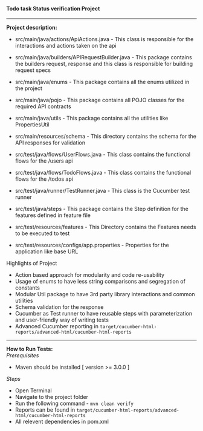 #### Todo task Status verification Project ####
____________________________________
**Project description:**
- src/main/java/actions/ApiActions.java - This class is responsible for the interactions and actions taken on the api
- src/main/java/builders/APIRequestBuilder.java - This package contains the builders request, response and this class is responsible for building request specs
- src/main/java/enums - This package contains all the enums utilized in the project
- src/main/java/pojo - This package contains all POJO classes for the required API contracts
- src/main/java/utils - This package contains all the utilities like PropertiesUtil
- src/main/resources/schema - This directory contains the schema for the API responses for validation

- src/test/java/flows/UserFlows.java - This class contains the functional flows for the /users api
- src/test/java/flows/TodoFlows.java - This class contains the functional flows for the /todos api
- src/test/java/runner/TestRunner.java - This class is the Cucumber test runner
- src/test/java/steps  - This package contains the Step definition for the features defined in feature file
- src/test/resources/features - This Directory contains the Features needs to be executed to test
- src/test/resources/configs/app.properties - Properties for the application like base URL

Highlights of Project
- Action based approach for modularity and code re-usability
- Usage of enums to have less string comparisons and segregation of constants
- Modular Util package to have 3rd party library interactions and common utilities
- Schema validation for the response
- Cucumber as Test runner to have reusable steps with parameterization and user-friendly way of writing tests
- Advanced Cucumber reporting in `target/cucumber-html-reports/advanced-html/cucumber-html-reports`

_______

**How to Run Tests:**
<br>
_Prerequisites_
- Maven should be installed [ version >= 3.0.0 ]

_Steps_
- Open Terminal
- Navigate to the project folder
- Run the following command - `mvn clean verify`
- Reports can be found in `target/cucumber-html-reports/advanced-html/cucumber-html-reports`
- All relevent dependencies in pom.xml